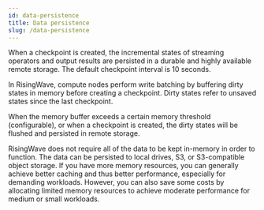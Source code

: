 ```yaml
---
id: data-persistence
title: Data persistence
slug: /data-persistence
---
```

When a checkpoint is created, the incremental states of streaming operators and output results are persisted in a durable and highly available remote storage. The default checkpoint interval is 10 seconds.

In RisingWave, compute nodes perform write batching by buffering dirty states in memory before creating a checkpoint. Dirty states refer to unsaved states since the last checkpoint.

When the memory buffer exceeds a certain memory threshold (configurable), or when a checkpoint is created, the dirty states will be flushed and persisted in remote storage.

RisingWave does not require all of the data to be kept in-memory in order to function. The data can be persisted to local drives, S3, or S3-compatible object storage. If you have more memory resources, you can generally achieve better caching and thus better performance, especially for demanding workloads. However, you can also save some costs by allocating limited memory resources to achieve moderate performance for medium or small workloads.
